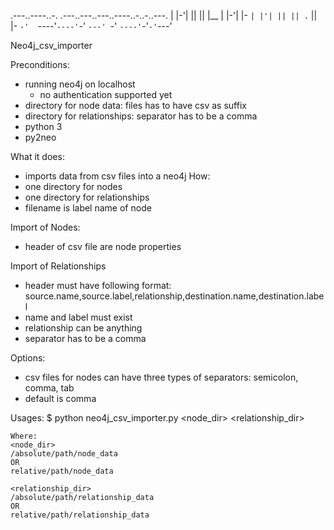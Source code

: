 .---..----..-.   .---..---..---..----..-..-..---.
| |-'| || || |__ | |-'| |- `| |'| || || .` || |-
`-'  `----'`----'`-'  `---' `-' `----'`-'`-'`---'

Neo4j_csv_importer

Preconditions:
- running neo4j on localhost
	- no authentication supported yet
- directory for node data: files has to have csv as suffix
- directory for relationships: separator has to be a comma
- python 3
- py2neo

What it does:
- imports data from csv files into a neo4j
How:
- one directory for nodes
- one directory for relationships
- filename is label name of node

Import of Nodes:
- header of csv file are node properties

Import of Relationships
- header must have following format: source.name,source.label,relationship,destination.name,destination.label
- name and label must exist
- relationship can be anything
- separator has to be a comma


Options:
- csv files for nodes can have three types of separators: semicolon, comma, tab
- default is comma

Usages:
$ python neo4j_csv_importer.py <node_dir> <relationship_dir>

    Where:
    <node_dir>
    /absolute/path/node_data
    OR
    relative/path/node_data

    <relationship_dir>
    /absolute/path/relationship_data
    OR
    relative/path/relationship_data






